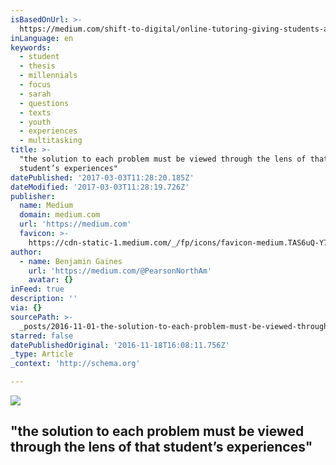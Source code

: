 ```yaml
---
isBasedOnUrl: >-
  https://medium.com/shift-to-digital/online-tutoring-giving-students-a-place-to-ask-dumb-questions-b1b7242f83f8#.whed3aylm
inLanguage: en
keywords:
  - student
  - thesis
  - millennials
  - focus
  - sarah
  - questions
  - texts
  - youth
  - experiences
  - multitasking
title: >-
  "the solution to each problem must be viewed through the lens of that
  student’s experiences" 
datePublished: '2017-03-03T11:28:20.185Z'
dateModified: '2017-03-03T11:28:19.726Z'
publisher:
  name: Medium
  domain: medium.com
  url: 'https://medium.com'
  favicon: >-
    https://cdn-static-1.medium.com/_/fp/icons/favicon-medium.TAS6uQ-Y7kcKgi0xjcYHXw.ico
author:
  - name: Benjamin Gaines
    url: 'https://medium.com/@PearsonNorthAm'
    avatar: {}
inFeed: true
description: ''
via: {}
sourcePath: >-
  _posts/2016-11-01-the-solution-to-each-problem-must-be-viewed-through-the-len.md
starred: false
datePublishedOriginal: '2016-11-18T16:08:11.756Z'
_type: Article
_context: 'http://schema.org'

---
```

<article style=""><img src="https://s3-us-west-2.amazonaws.com/the-grid-img/p/ec92e953cc46e1a50e2cbb18102293815f43d05f.png" /><h1>"the solution to each problem must be viewed through the lens of that student’s experiences" </h1></article>